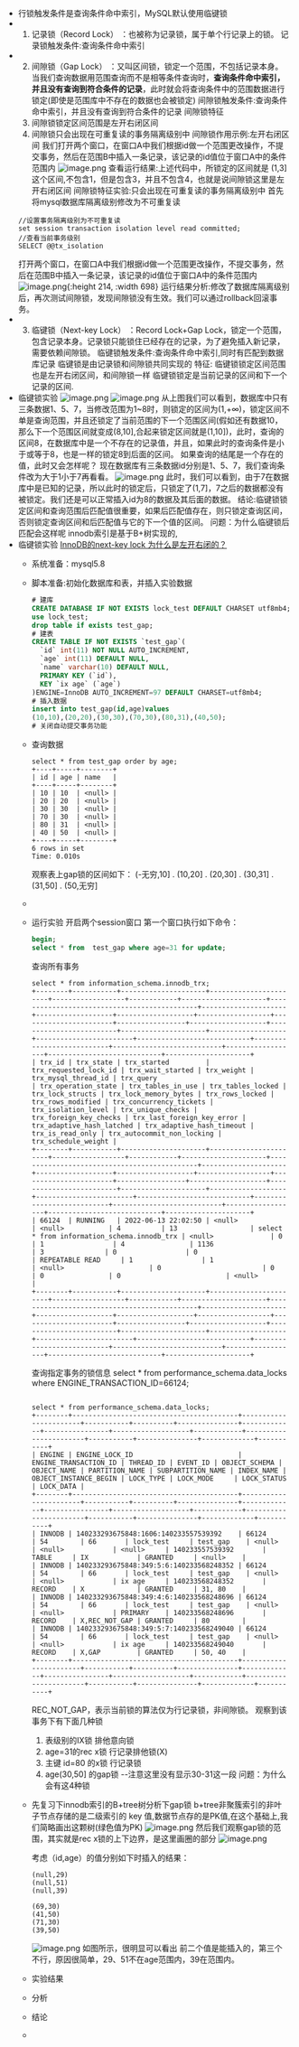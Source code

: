 - 行锁触发条件是查询条件命中索引，MySQL默认使用临键锁
- 1. 记录锁（Record Lock） ：也被称为记录锁，属于单个行记录上的锁。
  记录锁触发条件:查询条件命中索引
- 2. 间隙锁（Gap Lock） ：又叫区间锁，锁定一个范围，不包括记录本身。
  当我们查询数据用范围查询而不是相等条件查询时，**查询条件命中索引，并且没有查询到符合条件的记录**，此时就会将查询条件中的范围数据进行锁定(即使是范围库中不存在的数据也会被锁定)
  间隙锁触发条件:查询条件命中索引，并且没有查询到符合条件的记录
  间隙锁特征
  1. 间隙锁锁定区间范围是左开右闭区间
  2. 间隙锁只会出现在可重复读的事务隔离级别中
  间隙锁作用示例:左开右闭区间
  我们打开两个窗口，在窗口A中我们根据id做一个范围更改操作，不提交事务，然后在范围B中插入一条记录，该记录的id值位于窗口A中的条件范围内
  ![image.png](../assets/image_1655121922806_0.png)
  查看运行结果:上述代码中，所锁定的区间就是 (1,3]这个区间,不包含1，但是包含3，并且不包含4，也就是说间隙锁这里是左开右闭区间
  间隙锁特征实验:只会出现在可重复读的事务隔离级别中
  首先将mysql数据库隔离级别修改为不可重复读
  ```
  //设置事务隔离级别为不可重复读
  set session transaction isolation level read committed;
  //查看当前事务级别
  SELECT @@tx_isolation
  ```
  打开两个窗口，在窗口A中我们根据id做一个范围更改操作，不提交事务，然后在范围B中插入一条记录，该记录的id值位于窗口A中的条件范围内
  ![image.png](../assets/image_1655122555564_0.png){:height 214, :width 698}
  运行结果分析:修改了数据库隔离级别后，再次测试间隙锁，发现间隙锁没有生效。我们可以通过rollback回滚事务。
- 3. 临键锁（Next-key Lock） ：Record Lock+Gap Lock，锁定一个范围，包含记录本身。记录锁只能锁住已经存在的记录，为了避免插入新记录，需要依赖间隙锁。
  临键锁触发条件:查询条件命中索引,同时有匹配到数据库记录
  临键锁是由记录锁和间隙锁共同实现的
  特征:
  临键锁锁定区间范围也是左开右闭区间，和间隙锁一样
  临键锁锁定是当前记录的区间和下一个记录的区间.
- 临键锁实验
  ![image.png](../assets/image_1655123805146_0.png)
  ![image.png](../assets/image_1655123812376_0.png)
  从上图我们可以看到，数据库中只有三条数据1、5、7，当修改范围为1~8时，则锁定的区间为(1,+∞)，锁定区间不单是查询范围，并且还锁定了当前范围的下一个范围区间(假如还有数据10，那么下一个范围区间就变成(8,10],合起来锁定区间就是(1,10])，此时，查询的区间8，在数据库中是一个不存在的记录值，并且，如果此时的查询条件是小于或等于8，也是一样的锁定8到后面的区间。
  如果查询的结尾是一个存在的值，此时又会怎样呢？
  现在数据库有三条数据id分别是1、5、7，我们查询条件改为大于1小于7再看看。
  ![image.png](../assets/image_1655123915562_0.png)
  此时，我们可以看到，由于7在数据库中是已知的记录，所以此时的锁定后，只锁定了(1,7]，7之后的数据都没有被锁定。我们还是可以正常插入id为8的数据及其后面的数据。
  结论:临键锁锁定区间和查询范围后匹配值很重要，如果后匹配值存在，则只锁定查询区间，否则锁定查询区间和后匹配值与它的下一个值的区间。
  问题：为什么临键锁后匹配会这样呢
  innodb索引是基于B+树实现的,
- 临键锁实验
  [InnoDB的next-key lock 为什么是左开右闭的？](https://www.zhihu.com/question/334081090/answer/1882156445)
	- 系统准备：mysql5.8
	- 脚本准备:初始化数据库和表，并插入实验数据
	  ```sql
	  # 建库
	  CREATE DATABASE IF NOT EXISTS lock_test DEFAULT CHARSET utf8mb4;
	  use lock_test;
	  drop table if exists test_gap;
	  # 建表
	  CREATE TABLE IF NOT EXISTS `test_gap`(
	  	`id` int(11) NOT NULL AUTO_INCREMENT, 
	  	`age` int(11) DEFAULT NULL, 
	  	`name` varchar(10) DEFAULT NULL, 
	  	PRIMARY KEY (`id`), 
	  	KEY `ix age` (`age`) 
	  )ENGINE=InnoDB AUTO_INCREMENT=97 DEFAULT CHARSET=utf8mb4;
	  # 插入数据
	  insert into test_gap(id,age)values
	  (10,10),(20,20),(30,30),(70,30),(80,31),(40,50);
	  # 关闭自动提交事务功能
	  ```
	- 查询数据
	  
	  ```
	  select * from test_gap order by age;
	  +----+-----+--------+
	  | id | age | name   |
	  +----+-----+--------+
	  | 10 | 10  | <null> |
	  | 20 | 20  | <null> |
	  | 30 | 30  | <null> |
	  | 70 | 30  | <null> |
	  | 80 | 31  | <null> |
	  | 40 | 50  | <null> |
	  +----+-----+--------+
	  6 rows in set
	  Time: 0.010s
	  ```
	  观察表上gap锁的区间如下：
	  (-无穷,10] . (10,20] . (20,30] . (30,31] . (31,50] . (50,无穷]
	-
	- 运行实验
	  开启两个session窗口
	  第一个窗口执行如下命令：
	  ```sql
	  begin;
	  select * from  test_gap where age=31 for update;
	  ```
	  查询所有事务
	  ```
	  select * from information_schema.innodb_trx;
	  +--------+-----------+---------------------+-----------------------+------------------+------------+---------------------+---------------------------------------------+---------------------+-------------------+-------------------+------------------+-----------------------+-----------------+-------------------+-------------------------+---------------------+-------------------+------------------------+----------------------------+---------------------------+---------------------------+------------------+----------------------------+---------------------+
	  | trx_id | trx_state | trx_started         | trx_requested_lock_id | trx_wait_started | trx_weight | trx_mysql_thread_id | trx_query                                   | trx_operation_state | trx_tables_in_use | trx_tables_locked | trx_lock_structs | trx_lock_memory_bytes | trx_rows_locked | trx_rows_modified | trx_concurrency_tickets | trx_isolation_level | trx_unique_checks | trx_foreign_key_checks | trx_last_foreign_key_error | trx_adaptive_hash_latched | trx_adaptive_hash_timeout | trx_is_read_only | trx_autocommit_non_locking | trx_schedule_weight |
	  +--------+-----------+---------------------+-----------------------+------------------+------------+---------------------+---------------------------------------------+---------------------+-------------------+-------------------+------------------+-----------------------+-----------------+-------------------+-------------------------+---------------------+-------------------+------------------------+----------------------------+---------------------------+---------------------------+------------------+----------------------------+---------------------+
	  | 66124  | RUNNING   | 2022-06-13 22:02:50 | <null>                | <null>           | 4          | 13                  | select * from information_schema.innodb_trx | <null>              | 0                 | 1                 | 4                | 1136                  | 3               | 0                 | 0                       | REPEATABLE READ     | 1                 | 1                      | <null>                     | 0                         | 0                         | 0                | 0                          | <null>              |
	  +--------+-----------+---------------------+-----------------------+------------------+------------+---------------------+---------------------------------------------+---------------------+-------------------+-------------------+------------------+-----------------------+-----------------+-------------------+-------------------------+---------------------+-------------------+------------------------+----------------------------+---------------------------+---------------------------+------------------+----------------------------+---------------------+
	  ```
	  查询指定事务的锁信息
	  select * from performance_schema.data_locks where ENGINE_TRANSACTION_ID=66124;
	  ```
	  
	  select * from performance_schema.data_locks;
	  +--------+-----------------------------------------+-----------------------+-----------+----------+---------------+-------------+----------------+-------------------+------------+-----------------------+-----------+---------------+-------------+-----------+
	  | ENGINE | ENGINE_LOCK_ID                          | ENGINE_TRANSACTION_ID | THREAD_ID | EVENT_ID | OBJECT_SCHEMA | OBJECT_NAME | PARTITION_NAME | SUBPARTITION_NAME | INDEX_NAME | OBJECT_INSTANCE_BEGIN | LOCK_TYPE | LOCK_MODE     | LOCK_STATUS | LOCK_DATA |
	  +--------+-----------------------------------------+-----------------------+-----------+----------+---------------+-------------+----------------+-------------------+------------+-----------------------+-----------+---------------+-------------+-----------+
	  | INNODB | 140233293675848:1606:140233557539392    | 66124                 | 54        | 66       | lock_test     | test_gap    | <null>         | <null>            | <null>     | 140233557539392       | TABLE     | IX            | GRANTED     | <null>    |
	  | INNODB | 140233293675848:349:5:6:140233568248352 | 66124                 | 54        | 66       | lock_test     | test_gap    | <null>         | <null>            | ix age     | 140233568248352       | RECORD    | X             | GRANTED     | 31, 80    |
	  | INNODB | 140233293675848:349:4:6:140233568248696 | 66124                 | 54        | 66       | lock_test     | test_gap    | <null>         | <null>            | PRIMARY    | 140233568248696       | RECORD    | X,REC_NOT_GAP | GRANTED     | 80        |
	  | INNODB | 140233293675848:349:5:7:140233568249040 | 66124                 | 54        | 66       | lock_test     | test_gap    | <null>         | <null>            | ix age     | 140233568249040       | RECORD    | X,GAP         | GRANTED     | 50, 40    |
	  +--------+-----------------------------------------+-----------------------+-----------+----------+---------------+-------------+----------------+-------------------+------------+-----------------------+-----------+---------------+-------------+-----------+
	  ```
	  REC_NOT_GAP，表示当前锁的算法仅为行记录锁，非间隙锁。
	  观察到该事务下有下面几种锁
	  1. 表级别的IX锁 排他意向锁
	  2. age=31的rec x锁 行记录排他锁(X)
	  3. 主键 id=80 的x锁 行记录锁 
	  4. age(30,50] 的gap锁 --注意这里没有显示30-31这一段
	  问题：为什么会有这4种锁
	- 先复习下innodb索引的B+tree树分析下gap锁
	  b+tree非聚簇索引的非叶子节点存储的是二级索引的 key 值,数据节点存的是PK值,在这个基础上,我们简略画出这颗树(绿色值为PK)
	  ![image.png](../assets/image_1655131123963_0.png)
	  然后我们观察gap锁的范围，其实就是rec x锁的上下边界，是这里画圈的部分
	  ![image.png](../assets/image_1655131241927_0.png)
	  
	  考虑（id,age）的值分别如下时插入的结果：
	  ```
	  (null,29)
	  (null,51)
	  (null,39)
	  
	  (69,30)
	  (41,50)
	  (71,30)
	  (39,50)
	  ```
	  ![image.png](../assets/image_1655131435994_0.png)
	  如图所示，很明显可以看出
	  前二个值是能插入的，第三个不行，原因很简单，29、51不在age范围内，39在范围内。
	- 实验结果
	- 分析
	- 结论
	-